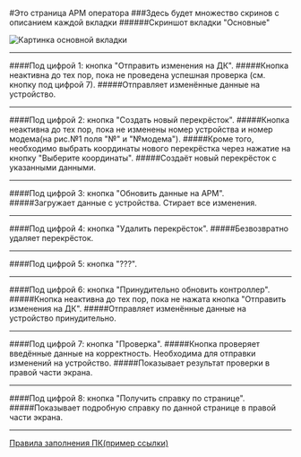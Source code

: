 #Это страница АРМ оператора
###Здесь будет множество скринов с описанием каждой вкладки
######Скриншот вкладки "Основные"

![Картинка основной вкладки](http://192.168.115.120:8082/file/static/markdown/Screenshots/crossControlMainTab1.svg)
___
####Под цифрой 1: кнопка "Отправить изменения на ДК".
#####Кнопка неактивна до тех пор, пока не проведена успешная проверка (см. кнопку под цифрой 7).
#####Отправляет изменённые данные на устройство.
___
####Под цифрой 2: кнопка "Создать новый перекрёсток".
#####Кнопка неактивна до тех пор, пока не изменены номер устройства и номер модема(на рис.№1 поля "№" и "№модема").
#####Кроме того, необходимо выбрать координаты нового перекрёстка через нажатие на кнопку "Выберите координаты".
#####Создаёт новый перекрёсток с указанными данными.
___
####Под цифрой 3: кнопка "Обновить данные на АРМ".
#####Загружает данные с устройства. Стирает все изменения.
___
####Под цифрой 4: кнопка "Удалить перекрёсток".
#####Безвозвратно удаляет перекрёсток.
___
####Под цифрой 5: кнопка "???".
___
####Под цифрой 6: кнопка "Принудительно обновить контроллер".
#####Кнопка неактивна до тех пор, пока не нажата кнопка "Отправить изменения на ДК".
#####Отправляет изменённые данные на устройство принудительно.
___
####Под цифрой 7: кнопка "Проверка".
#####Кнопка проверяет введённые данные на корректность. Необходима для отправки изменений на устройство.
#####Показывает результат проверки в правой части экрана.
___
####Под цифрой 8: кнопка "Получить справку по странице".
#####Показывает подробную справку по данной странице в правой части экрана.
___
[Правила заполнения ПК(пример ссылки)](http://192.168.115.120:8082/file/static/markdown/pkRules.md)